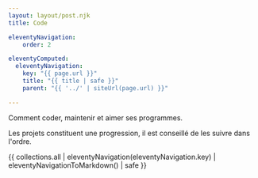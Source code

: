 ```yaml
---
layout: layout/post.njk 
title: Code

eleventyNavigation:
    order: 2

eleventyComputed:
  eleventyNavigation:
    key: "{{ page.url }}"
    title: "{{ title | safe }}"
    parent: "{{ '../' | siteUrl(page.url) }}"

---
```


<!-- début résumé -->

Comment coder, maintenir et aimer ses programmes.

<!-- fin résumé -->

Les projets constituent une progression, il est conseillé de les suivre dans l'ordre.

{{ collections.all | eleventyNavigation(eleventyNavigation.key) | eleventyNavigationToMarkdown() | safe }}